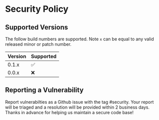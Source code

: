 # Security Policy

## Supported Versions

The follow build numbers are supported. Note `x` can be equal to any valid released minor or patch number.

| Version | Supported          |
| ------- | ------------------ |
| 0.1.x   | :white_check_mark: |
| 0.0.x   | :x:                |

## Reporting a Vulnerability

Report vulnerabilties as a Github issue with the tag #security. Your report will be triaged and a resolution will be provided within 2 business days. Thanks in advance for helping us maintain a secure code base!
